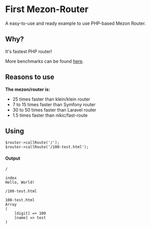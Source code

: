 # First Mezon-Router

A easy-to-use and ready example to use PHP-based Mezon Router.

## Why?

It's fastest PHP router!

More benchmarks can be found [here](https://github.com/alexdodonov/mezon-router-benchmark).

## Reasons to use

**The mezon/router is:**

- 25 times faster than klein/klein router
- 7 to 15 times faster than Symfony router
- 30 to 50 times faster than Laravel router
- 1.5 times faster than nikic/fast-route

## Using

```
$router->callRoute('/');
$router->callRoute('/100-test.html');
```

#### Output

`/`
```
index
Hello, World!
```

`/100-test.html`
```
100-test.html
Array
(
    [digit] => 100
    [name] => test
)
```

